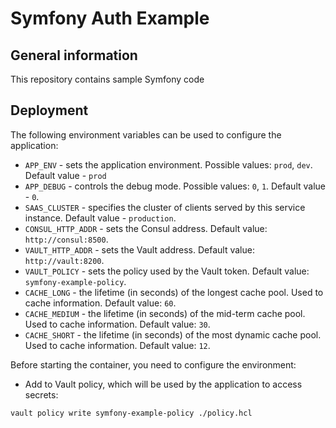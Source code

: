 # Symfony Auth Example

## General information
This repository contains sample Symfony code

## Deployment

The following environment variables can be used to configure the application:
* ```APP_ENV``` - sets the application environment. Possible values: ```prod```, ```dev```. Default value - ```prod```
* ```APP_DEBUG``` - controls the debug mode. Possible values: ```0```, ```1```. Default value - ```0```.
* ```SAAS_CLUSTER``` - specifies the cluster of clients served by this service instance. Default value - ```production```.
* ```CONSUL_HTTP_ADDR``` - sets the Consul address. Default value: ```http://consul:8500```.
* ```VAULT_HTTP_ADDR``` - sets the Vault address. Default value: ```http://vault:8200```.
* ```VAULT_POLICY``` - sets the policy used by the Vault token. Default value: ```symfony-example-policy```.
* ```CACHE_LONG``` - the lifetime (in seconds) of the longest cache pool. Used to cache information. Default value: ```60```.
* ```CACHE_MEDIUM``` - the lifetime (in seconds) of the mid-term cache pool. Used to cache information. Default value: ```30```.
* ```CACHE_SHORT``` - the lifetime (in seconds) of the most dynamic cache pool. Used to cache information. Default value: ```12```.

Before starting the container, you need to configure the environment:
* Add to Vault policy, which will be used by the application to access secrets:
```
vault policy write symfony-example-policy ./policy.hcl
```
